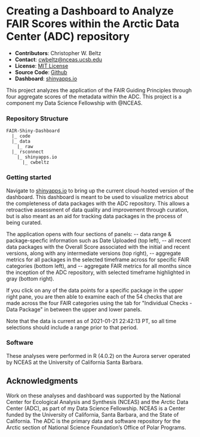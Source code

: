# Creating a Dashboard to Analyze FAIR Scores within the Arctic Data Center (ADC) repository

- **Contributors**: Christopher W. Beltz
- **Contact**: cwbeltz@nceas.ucsb.edu
- **License**: [MIT License](https://opensource.org/licenses/MIT)
- **Source Code**: [Github](https://github.com/cwbeltz/FAIR_Shiny-Dashboard)
- **Dashboard**: [shinyapps.io](https://cwbeltz.shinyapps.io/nceas-df_fair_shiny-dashboard/)

This project analyzes the application of the FAIR Guiding Principles through four aggregate scores of the metadata within the ADC. This project is a component my Data Science Fellowship with @NCEAS.

### Repository Structure

```
FAIR-Shiny-Dashboard
  |_ code
  |_ data
    |_ raw
  |_ rsconnect
    |_ shinyapps.io
      |_ cwbeltz
```

### Getting started

Navigate to [shinyapps.io](https://cwbeltz.shinyapps.io/nceas-df_fair_shiny-dashboard/) to bring up the current cloud-hosted version of the dashboard. This dashboard is meant to be used to visualize metrics about the completeness of data packages with the ADC repository. This allows a retroactive assessment of data quality and improvement through curation, but is also meant as an aid for tracking data packages in the process of being curated.

The application opens with four sections of panels: 
  -- data range & package-specfic information such as Date Uploaded (top left),
  -- all recent data packages with the Overall Score associated with the initial and recent versions, along with any intermediate versions (top right),
  -- aggregate metrics for all packages in the selected timeframe across for specific FAIR categories (bottom left), and
  -- aggregate FAIR metrics for all months since the inception of the ADC repository, with selected timeframe highlighted in gray (bottom right).
  
If you click on any of the data points for a specific package in the upper right pane, you are then able to examine each of the 54 checks that are made across the four FAIR categories using the tab for "Individual Checks - Data Package" in between the upper and lower panels.

Note that the data is current as of 2021-01-21 22:42:13 PT, so all time selections should include a range prior to that period.



### Software

These analyses were performed in R (4.0.2) on the Aurora server operated by NCEAS at the University of California Santa Barbara.



## Acknowledgments

Work on these analyses and dashboard was supported by the National Center for Ecological Analysis and Synthesis (NCEAS) and the Arctic Data Center (ADC), as part of my Data Science Fellowship. NCEAS is a Center funded by the University of California, Santa Barbara, and the State of California. The ADC is the primary data and software repository for the Arctic section of National Science Foundation’s Office of Polar Programs.

